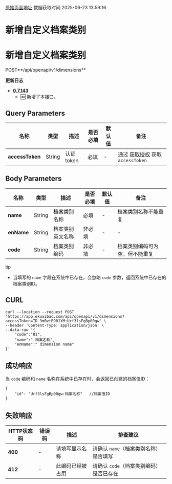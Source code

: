 [原始页面地址](https://docs.ekuaibao.com/docs/open-api/dimensions/create-dimensions)
数据获取时间 2025-06-23 13:59:16

# 新增自定义档案类别

# 新增自定义档案类别

POST**/api/openapi/v1/dimensions**

**更新日志**

  * [**0.7.143**](/updateLog/update-log#07143)
    * 🆕 新增了本接口。



## Query Parameters​

名称| 类型| 描述| 是否必填| 默认值| 备注  
---|---|---|---|---|---  
**accessToken**|  String| 认证token| 必填| -| 通过 [获取授权](/docs/open-api/getting-started/auth) 获取 `accessToken`  
  
## Body Parameters​

名称| 类型| 描述| 是否必填| 默认值| 备注  
---|---|---|---|---|---  
**name**|  String| 档案类别名称| 必填| -| 档案类别名称不能重复  
**enName**|  String| 档案类别英文名称| 非必填| -| -  
**code**|  String| 档案类别编码| 非必填| -| 档案类别编码可为空，但不能重复  
  
tip

  * 当填写的 `name` 字段在系统中已存在，会忽略 `code` 参数，返回系统中已存在的档案类别ID。



## CURL​
    
    
    curl --location --request POST 'https://app.ekuaibao.com/api/openapi/v1/dimensions?accessToken=ID_3mBvtR901YM:Urf3lsFgBp00gw' \  
    --header 'Content-Type: application/json' \  
    --data-raw '{  
        "code":"01",  
        "name":" 档案名称",  
        "enName":" dimension name"  
    }'  
    

## 成功响应​

当 `code` 编码和 `name` 名称在系统中已存在时，会返回已创建的档案值ID：
    
    
    {  
        "id": "Urf3lsFgBp00gw:档案名称"   //档案值ID  
    }  
    

## 失败响应​

HTTP状态码| 错误码| 描述| 排查建议  
---|---|---|---  
**400**|  -| 请填写显示名称| 请确认 `name`（档案类别名称）是否填写  
**412**|  -| 此编码已经被占用| 请确认 `code`（档案类别编码）是否已存在
